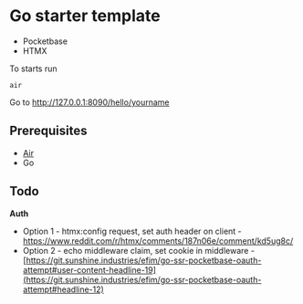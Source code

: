 # Go starter template

- Pocketbase
- HTMX

To starts run
```
air
```

Go to http://127.0.0.1:8090/hello/yourname

## Prerequisites
- [Air](https://github.com/cosmtrek/air)
- Go

## Todo
**Auth**
- Option 1 - htmx:config request, set auth header on client - https://www.reddit.com/r/htmx/comments/187n06e/comment/kd5ug8c/
- Option 2 -  echo middleware claim, set cookie in middleware - [https://git.sunshine.industries/efim/go-ssr-pocketbase-oauth-attempt#user-content-headline-19](https://git.sunshine.industries/efim/go-ssr-pocketbase-oauth-attempt#headline-12)
